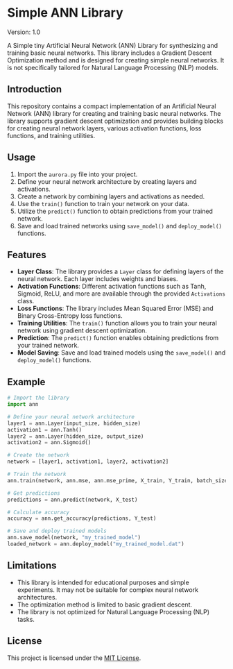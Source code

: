 # Simple ANN Library

Version: 1.0

A Simple tiny Artificial Neural Network (ANN) Library for synthesizing and training basic neural networks. This library includes a Gradient Descent Optimization method and is designed for creating simple neural networks. It is not specifically tailored for Natural Language Processing (NLP) models.

## Introduction

This repository contains a compact implementation of an Artificial Neural Network (ANN) library for creating and training basic neural networks. The library supports gradient descent optimization and provides building blocks for creating neural network layers, various activation functions, loss functions, and training utilities.

## Usage

1. Import the `aurora.py` file into your project.
2. Define your neural network architecture by creating layers and activations.
3. Create a network by combining layers and activations as needed.
4. Use the `train()` function to train your network on your data.
5. Utilize the `predict()` function to obtain predictions from your trained network.
6. Save and load trained networks using `save_model()` and `deploy_model()` functions.

## Features

- **Layer Class**: The library provides a `Layer` class for defining layers of the neural network. Each layer includes weights and biases.
- **Activation Functions**: Different activation functions such as Tanh, Sigmoid, ReLU, and more are available through the provided `Activations` class.
- **Loss Functions**: The library includes Mean Squared Error (MSE) and Binary Cross-Entropy loss functions.
- **Training Utilities**: The `train()` function allows you to train your neural network using gradient descent optimization.
- **Prediction**: The `predict()` function enables obtaining predictions from your trained network.
- **Model Saving**: Save and load trained models using the `save_model()` and `deploy_model()` functions.

## Example

```python
# Import the library
import ann

# Define your neural network architecture
layer1 = ann.Layer(input_size, hidden_size)
activation1 = ann.Tanh()
layer2 = ann.Layer(hidden_size, output_size)
activation2 = ann.Sigmoid()

# Create the network
network = [layer1, activation1, layer2, activation2]

# Train the network
ann.train(network, ann.mse, ann.mse_prime, X_train, Y_train, batch_size, epochs, learning_rate)

# Get predictions
predictions = ann.predict(network, X_test)

# Calculate accuracy
accuracy = ann.get_accuracy(predictions, Y_test)

# Save and deploy trained models
ann.save_model(network, "my_trained_model")
loaded_network = ann.deploy_model("my_trained_model.dat")
```

## Limitations

- This library is intended for educational purposes and simple experiments. It may not be suitable for complex neural network architectures.
- The optimization method is limited to basic gradient descent.
- The library is not optimized for Natural Language Processing (NLP) tasks.

## License

This project is licensed under the [MIT License](LICENSE).
